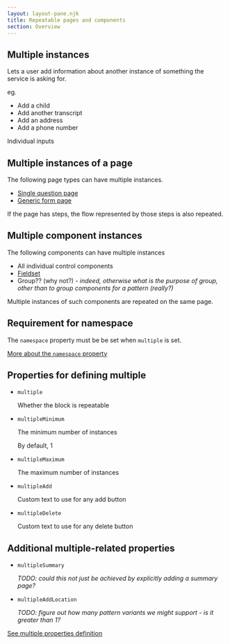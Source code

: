 ```yaml
---
layout: layout-pane.njk
title: Repeatable pages and components
section: Overview
---
```


<!-- Repeating parts? -->

## Multiple instances

Lets a user add information about another instance of something the service is asking for.

eg.

- Add a child
- Add another transcript
- Add an address
- Add a phone number

Individual inputs

## Multiple instances of a page

The following page types can have multiple instances.

- [Single question page](/page/pageSingleQuestion)
- [Generic form page](/page/pageForm)

If the page has steps, the flow represented by those steps is also repeated.

## Multiple component instances

The following components can have multiple instances

- All individual control components
- [Fieldset](/component/fieldset)
- Group?? (why not?) - *indeed, otherwise what is the purpose of group, other than to group components for a pattern (really?)*

Multiple instances of such components are repeated on the same page.

## Requirement for namespace

The `namespace` property must be be set when `multiple` is set.

[More about the `namespace` property](/overview/namespace)


## Properties for defining multiple
- `multiple`

  Whether the block is repeatable
- `multipleMinimum`

  The minimum number of instances

  By default, 1
- `multipleMaximum`

  The maximum number of instances
- `multipleAdd`

  Custom text to use for any add button
- `multipleDelete`

  Custom text to use for any delete button

## Additional multiple-related properties
- `multipleSummary`

  *TODO: could this not just be achieved by explicitly adding a summary page?*
- `multipleAddLocation`

  *TODO: figure out how many pattern variants we might support - is it greater than 1?*



[See multiple properties definition](/definition/multiple)



<!--
Some services allow citizens to provide details of an arbitrary number of relevant entitiies, e.g. children. 

**What this could look like**
A syntax in the JSON schema that allows "add another/now I'm finished"
-->
<!--
If a question asks a citizen if they have a certain number of something, then a user journey is repeated as many times as required. E.g. A question asks how many children the user has then a the next x number of screens are repeated as many times as necessary (e.g. finding out details about all of the children).
-->
